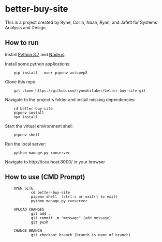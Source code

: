 # better-buy-site

This is a project created by Ryne, Collin, Noah, Ryan, and Jafett for Systems Analysis and Design.

## How to run

Install [Python 3.7](https://www.python.org/downloads/release/python-379/) and [Node.js](https://nodejs.org/en/download/)

Install some python applications:

        pip install --user pipenv autopep8

Clone this repo:

        git clone https://github.com/rynewhitaker/better-buy-site.git

Navigate to the project's folder and install missing dependencies:

        cd better-buy-site
        pipenv install
        npm install

Start the virtual environment shell:

        pipenv shell

Run the local server:

        python manage.py runserver

Navigate to http://localhost:8000/ in your browser

## How to use (CMD Prompt)

        OPEN SITE
                cd better-buy-site
                pipenv shell  (ctrl-c or exit() to exit)
                python manage.py runserver
                
        UPLOAD CHANGES
                git add .
                git commit -m "message" (add message)
                git push
                
        CHANGE BRANCH
                git checkout branch (branch is name of branch)
                
